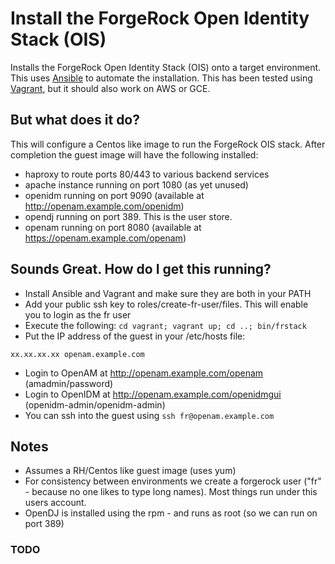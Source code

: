 # Install the ForgeRock Open Identity Stack (OIS)


Installs the ForgeRock Open Identity Stack (OIS) onto a target environment.
This uses [Ansible](https://github.com/ansible/ansible) to automate the installation. This has been
tested using [Vagrant](http://www.vagrantup.com/), but it should also work on AWS or GCE. 


## But what does it do?

This will configure a Centos like image to run the ForgeRock OIS stack. After completion the guest image 
will have the following installed:

* haproxy to route ports 80/443 to various backend services
* apache instance running on port 1080 (as yet unused)
* openidm running on port 9090 (available at  http://openam.example.com/openidm)
* opendj running on port 389. This is the user store. 
* openam running on port 8080 (available at https://openam.example.com/openam)



## Sounds Great. How do I get this running?
* Install Ansible and Vagrant and make sure they are both in your PATH
* Add your public ssh key to roles/create-fr-user/files. This will enable you to login as the fr user
* Execute the following:
`cd vagrant;
vagrant up;
cd ..;
bin/frstack
`
* Put the IP address of the guest in your /etc/hosts file:

`xx.xx.xx.xx openam.example.com`

* Login to OpenAM at http://openam.example.com/openam  (amadmin/password)
* Login to OpenIDM at http://openam.example.com/openidmgui  (openidm-admin/openidm-admin)
* You can ssh into the guest using `ssh fr@openam.example.com`


## Notes

* Assumes a RH/Centos like guest image (uses yum)
* For consistency between environments we create a forgerock user ("fr" - because no one likes to type 
long names). Most things run under this users account. 
* OpenDJ is installed using the rpm - and runs as root (so we can run on port 389)


### TODO


